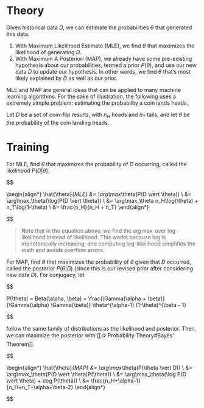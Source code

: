 

# Theory
Given historical data $D$, we can estimate the probabilities $\theta$ that generated this data.
1. With Maximum Likelihood Estimate (MLE), we find $\theta$ that maximizes the likelihood of generating $D$.
2. With Maximum A Posteriori (MAP), we already have some pre-existing hypothesis about our probabilities, termed a prior $P(\theta)$, and use our new data $D$ to update our hypothesis. In other words, we find $\theta$ that’s most likely explained by $D$ as well as our prior.

MLE and MAP are general ideas that can be applied to many machine learning algorithms. For the sake of illustration, the following uses a extremely simple problem: estimating the probability a coin lands heads.

Let $D$ be a set of coin-flip results, with $n_H$ heads and $n_T$ tails, and let $\theta$ be the probability of the coin landing heads.

# Training
For MLE, find $\theta$ that maximizes the probability of $D$ occurring, called the likelihood $P(D \vert \theta)$.

$$

 \begin{align*} \hat{\theta}_{MLE} &= \arg\max_\theta(P(D \vert \theta)) \\ &= \arg\max_\theta(\log(P(D \vert \theta)) \\ &= \arg\max_\theta n_H\log(\theta) + n_T\log(1-\theta) \\ &= \frac{n_H}{n_H + n_T} \end{align*} 

$$

> Note that in the equation above, we find the $\arg\max$ over log-likelihood instead of likelihood. This works because log is monotonically increasing, and computing log-likelihood simplifies the math and avoids overflow errors.

For MAP, find $\theta$ that maximizes the probability of $\theta$ given that $D$ occurred, called the posterior $P(\theta \vert D)$ (since this is our revised prior after considering new data $D$). For conjugacy, let 

$$

P(\theta) = Beta(\alpha, \beta) = \frac{\Gamma(\alpha + \beta)}{\Gamma(\alpha) \Gamma(\beta)} \theta^{\alpha-1} (1-\theta)^{\beta - 1}

$$

follow the same family of distributions as the likelihood and posterior. Then, we can maximize the posterior with [[🪙 Probability Theory#Bayes' Theorem]].

$$

 \begin{align*} \hat{\theta}_{MAP} &= \arg\max_\theta(P(\theta \vert D)) \\ &= \arg\max_\theta(P(D \vert \theta)P(\theta)) \\ &= \arg\max_\theta(\log P(D \vert \theta) + \log P(\theta)) \\ &= \frac{n_H+\alpha-1}{n_H+n_T+\alpha+\beta-2} \end{align*} 

$$


